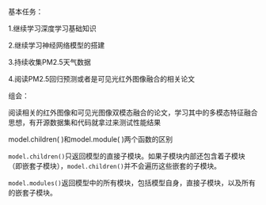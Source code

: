 基本任务：

1.继续学习深度学习基础知识

2.继续学习神经网络模型的搭建

3.持续收集PM2.5天气数据

4.阅读PM2.5回归预测或者是可见光红外图像融合的相关论文

组会：

阅读相关的红外图像和可见光图像双模态融合的论文，学习其中的多模态特征融合思想，有开源数据集和代码就拿过来测试性能结果



model.children( )和model.module( )两个函数的区别

`model.children()`只返回模型的直接子模块。如果子模块内部还包含着子模块（即嵌套子模块），`model.children()`并不会遍历这些嵌套的子模块。

`model.modules()`返回模型中的所有模块，包括模型自身，直接子模块，以及所有的嵌套子模块。
